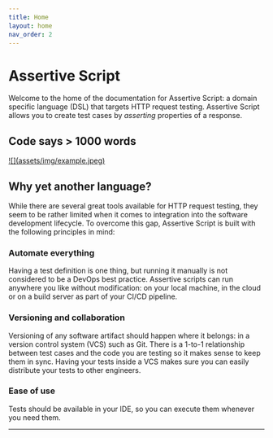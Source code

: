 ```yaml
---
title: Home
layout: home
nav_order: 2
---
```


# Assertive Script
Welcome to the home of the documentation for Assertive Script: a domain specific language (DSL) that targets HTTP request testing. Assertive Script allows you to create test cases by *asserting* properties of a response.

## Code says > 1000 words
<a href="assets/img/example.jpeg" target="_blank">
    ![](assets/img/example.jpeg)
</a>


## Why yet another language?
While there are several great tools available for HTTP request testing, they seem to be rather limited when it comes to integration into the software development lifecycle. To overcome this gap, Assertive Script is built with the following principles in mind:

### Automate everything
Having a test definition is one thing, but running it manually is not considered to be a DevOps best practice. Assertive scripts can run anywhere you like without modification: on your local machine, in the cloud or on a build server as part of your CI/CD pipeline. 

### Versioning and collaboration
Versioning of any software artifact should happen where it belongs: in a version control system (VCS) such as Git. There is a 1-to-1 relationship between test cases and the code you are testing so it makes sense to keep them in sync. Having your tests inside a VCS makes sure you can easily distribute your tests to other engineers.

### Ease of use
Tests should be available in your IDE, so you can execute them whenever you need them.



----

[^1]: [It can take up to 10 minutes for changes to your site to publish after you push the changes to GitHub](https://docs.github.com/en/pages/setting-up-a-github-pages-site-with-jekyll/creating-a-github-pages-site-with-jekyll#creating-your-site).

[Just the Docs]: https://just-the-docs.github.io/just-the-docs/
[GitHub Pages]: https://docs.github.com/en/pages
[README]: https://github.com/just-the-docs/just-the-docs-template/blob/main/README.md
[Jekyll]: https://jekyllrb.com
[GitHub Pages / Actions workflow]: https://github.blog/changelog/2022-07-27-github-pages-custom-github-actions-workflows-beta/
[use this template]: https://github.com/just-the-docs/just-the-docs-template/generate
